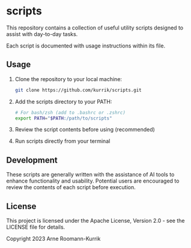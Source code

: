 # scripts

This repository contains a collection of useful utility scripts designed to assist with day-to-day tasks.

Each script is documented with usage instructions within its file.

## Usage

1. Clone the repository to your local machine:

   ```zsh
   git clone https://github.com/kurrik/scripts.git
   ```

2. Add the scripts directory to your PATH:

   ```zsh
   # For bash/zsh (add to .bashrc or .zshrc)
   export PATH="$PATH:/path/to/scripts"
   ```

3. Review the script contents before using (recommended)
4. Run scripts directly from your terminal

## Development

These scripts are generally written with the assistance of AI tools to enhance functionality and usability. Potential users are encouraged to review the contents of each script before execution.

## License

This project is licensed under the Apache License, Version 2.0 - see the LICENSE file for details.

Copyright 2023 Arne Roomann-Kurrik
